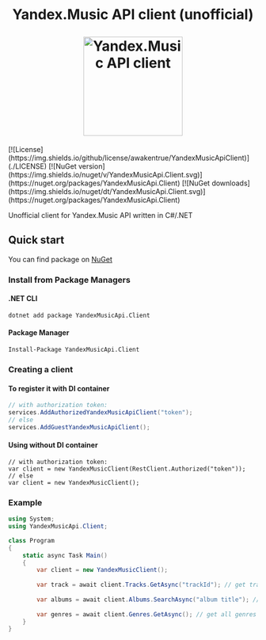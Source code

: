 <h1 align="center">
    <p align="center">Yandex.Music API client (unofficial)</p>
    <img
      height="200"
      width="200"
      src="https://music.yandex.ru/blocks/meta/i/og-image.png?webp=false"
      alt="Yandex.Music API client">
</h1>
[![License](https://img.shields.io/github/license/awakentrue/YandexMusicApiClient)](./LICENSE)
[![NuGet version](https://img.shields.io/nuget/v/YandexMusicApi.Client.svg)](https://nuget.org/packages/YandexMusicApi.Client)
[![NuGet downloads](https://img.shields.io/nuget/dt/YandexMusicApi.Client.svg)](https://nuget.org/packages/YandexMusicApi.Client)

Unofficial client for Yandex.Music API written in C#/.NET

## Quick start
You can find package on [NuGet](https://www.nuget.org/packages/YandexMusicApi.Client)

### Install from Package Managers
#### .NET CLI
```dotnet add package YandexMusicApi.Client```

#### Package Manager
```Install-Package YandexMusicApi.Client```

### Creating a client

#### To register it with DI container
```csharp
// with authorization token:
services.AddAuthorizedYandexMusicApiClient("token");
// else
services.AddGuestYandexMusicApiClient();
```

#### Using without DI container
```csharp~~~~
// with authorization token:
var client = new YandexMusicClient(RestClient.Authorized("token"));
// else
var client = new YandexMusicClient();
```

### Example
```csharp
using System;
using YandexMusicApi.Client;

class Program
{
    static async Task Main()
    {
        var client = new YandexMusicClient();
        
        var track = await client.Tracks.GetAsync("trackId"); // get track by id
        
        var albums = await client.Albums.SearchAsync("album title"); // search for albums by title
        
        var genres = await client.Genres.GetAsync(); // get all genres
    }
}
```

